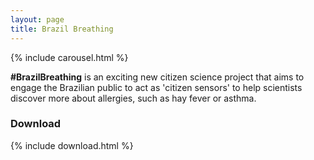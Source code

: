 ```yaml
---
layout: page
title: Brazil Breathing
---
```


{% include carousel.html %}


**\#BrazilBreathing** is an exciting new citizen science project that aims to engage the Brazilian public to act as
'citizen sensors' to help scientists discover more about allergies, such as hay fever or asthma.

### Download

{% include download.html %}
